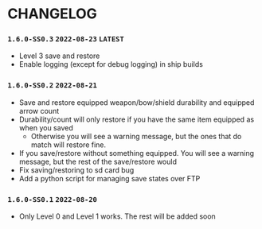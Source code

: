 # CHANGELOG

### `1.6.0-SS0.3` `2022-08-23` `LATEST`
- Level 3 save and restore
- Enable logging (except for debug logging) in ship builds

### `1.6.0-SS0.2` `2022-08-21`
- Save and restore equipped weapon/bow/shield durability and equipped arrow count
- Durability/count will only restore if you have the same item equipped as when you saved
  - Otherwise you will see a warning message, but the ones that do match will restore fine.
- If you save/restore without something equipped. You will see a warning message, but the rest of the save/restore would 
- Fix saving/restoring to sd card bug
- Add a python script for managing save states over FTP

### `1.6.0-SS0.1` `2022-08-20`
- Only Level 0 and Level 1 works. The rest will be added soon
